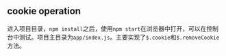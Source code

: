 cookie operation
--
进入项目目录，`npm install`之后，使用`npm start`在浏览器中打开，可以在控制台中测试。项目主目录为`app/index.js`。主要实现了`$.cookie`和`$.removeCookie`方法。


